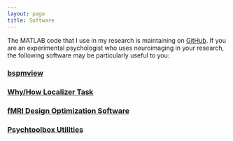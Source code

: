 ```yaml
---
layout: page
title: Software
---
```


The MATLAB code that I use in my research is maintaining on [GitHub](https://github.com/spunt?tab=repositories). If you are an experimental psychologist who uses neuroimaging in your research, the following software may be particularly useful to you:

### [bspmview](http://spunt.github.io/bspmview)

### [Why/How Localizer Task](http://spunt.github.io/whyhowlocalizer)

### [fMRI Design Optimization Software](http://spunt.github.io/easy-optimize-x)

### [Psychtoolbox Utilities](http://spunt.github.io/ptb-utilities)


